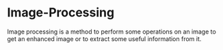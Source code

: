 # Image-Processing
Image processing is a method to perform some operations on an image to get an enhanced image or to extract some useful information from it.
